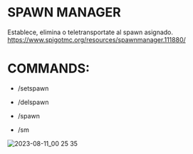 # SPAWN MANAGER

Establece, elimina o teletransportate al spawn asignado.
https://www.spigotmc.org/resources/spawnmanager.111880/

# COMMANDS:

- /setspawn
- /delspawn
- /spawn

- /sm

![2023-08-11_00 25 35](https://github.com/Lewysan/Minecraft_Development/assets/70720366/ae85fba5-e753-4225-bd25-27d278ddf740)
